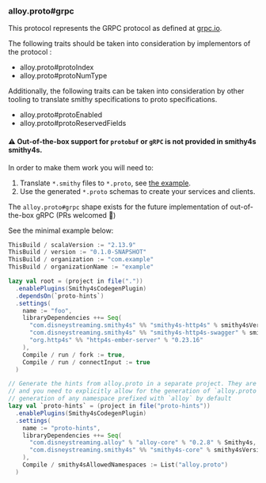 ### alloy.proto#grpc

This protocol represents the GRPC protocol as defined at [grpc.io](https://grpc.io/).

The following traits should be taken into consideration by implementors of the protocol :

- alloy.proto#protoIndex
- alloy.proto#protoNumType

Additionally, the following traits can be taken into consideration by other tooling to translate smithy specifications to proto specifications.

- alloy.proto#protoEnabled
- alloy.proto#protoReservedFields

#### ⚠️ Out-of-the-box support for `protobuf` or `gRPC` is not provided in smithy4s smithy4s.

In order to make them work you will need to:
1. Translate `*.smithy` files to `*.proto`, see [the example](https://github.com/disneystreaming/smithy-translate/blob/1701223018c4a7372633ede81bd64f1edb0390a4/modules/proto/examples/src/smithyproto/scalapb/demo/HelloServer.scala#L23-L26).
1. Use the generated `*.proto` schemas to create your services and clients.

The `alloy.proto#grpc` shape exists for the future implementation of out-of-the-box gRPC (PRs welcomed :slightly_smiling_face:)

See the minimal example below:
```scala
ThisBuild / scalaVersion := "2.13.9"
ThisBuild / version := "0.1.0-SNAPSHOT"
ThisBuild / organization := "com.example"
ThisBuild / organizationName := "example"

lazy val root = (project in file("."))
  .enablePlugins(Smithy4sCodegenPlugin)
  .dependsOn(`proto-hints`)
  .settings(
    name := "foo",
    libraryDependencies ++= Seq(
      "com.disneystreaming.smithy4s" %% "smithy4s-http4s" % smithy4sVersion.value,
      "com.disneystreaming.smithy4s" %% "smithy4s-http4s-swagger" % smithy4sVersion.value,
      "org.http4s" %% "http4s-ember-server" % "0.23.16"
    ),
    Compile / run / fork := true,
    Compile / run / connectInput := true
  )

// Generate the hints from alloy.proto in a separate project. They are not pre-packaged in smithy4s,
// and you need to explicitly allow for the generation of `alloy.proto` hints as we protect against the
// generation of any namespace prefixed with `alloy` by default
lazy val `proto-hints` = (project in file("proto-hints"))
  .enablePlugins(Smithy4sCodegenPlugin)
  .settings(
    name := "proto-hints",
    libraryDependencies ++= Seq(
      "com.disneystreaming.alloy" % "alloy-core" % "0.2.8" % Smithy4s,
      "com.disneystreaming.smithy4s" %% "smithy4s-core" % smithy4sVersion.value
    ),
    Compile / smithy4sAllowedNamespaces := List("alloy.proto")
  )
```
